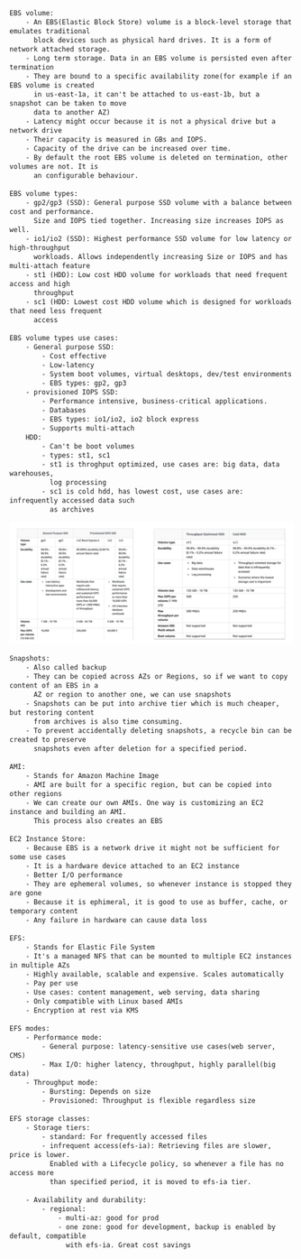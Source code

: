     EBS volume:
        - An EBS(Elastic Block Store) volume is a block-level storage that emulates traditional
          block devices such as physical hard drives. It is a form of network attached storage.
        - Long term storage. Data in an EBS volume is persisted even after termination
        - They are bound to a specific availability zone(for example if an EBS volume is created
          in us-east-1a, it can't be attached to us-east-1b, but a snapshot can be taken to move
          data to another AZ)
        - Latency might occur because it is not a physical drive but a network drive
        - Their capacity is measured in GBs and IOPS.
        - Capacity of the drive can be increased over time.
        - By default the root EBS volume is deleted on termination, other volumes are not. It is 
          an configurable behaviour.

    EBS volume types:
        - gp2/gp3 (SSD): General purpose SSD volume with a balance between cost and performance.
          Size and IOPS tied together. Increasing size increases IOPS as well.
        - io1/io2 (SSD): Highest performance SSD volume for low latency or high-throughput 
          workloads. Allows independently increasing Size or IOPS and has multi-attach feature
        - st1 (HDD): Low cost HDD volume for workloads that need frequent access and high 
          throughput
        - sc1 (HDD: Lowest cost HDD volume which is designed for workloads that need less frequent
          access

    EBS volume types use cases:
        - General purpose SSD:
            - Cost effective
            - Low-latency
            - System boot volumes, virtual desktops, dev/test environments
            - EBS types: gp2, gp3
        - provisioned IOPS SSD: 
            - Performance intensive, business-critical applications.
            - Databases
            - EBS types: io1/io2, io2 block express
            - Supports multi-attach
        HDD:
            - Can't be boot volumes
            - types: st1, sc1
            - st1 is throghput optimized, use cases are: big data, data warehouses,
              log processing
            - sc1 is cold hdd, has lowest cost, use cases are: infrequently accessed data such
              as archives
<img src="ebs-types.png">

    Snapshots:
        - Also called backup
        - They can be copied across AZs or Regions, so if we want to copy content of an EBS in a
          AZ or region to another one, we can use snapshots
        - Snapshots can be put into archive tier which is much cheaper, but restoring content
          from archives is also time consuming.
        - To prevent accidentally deleting snapshots, a recycle bin can be created to preserve
          snapshots even after deletion for a specified period. 

    AMI:
        - Stands for Amazon Machine Image
        - AMI are built for a specific region, but can be copied into other regions
        - We can create our own AMIs. One way is customizing an EC2 instance and building an AMI.
          This process also creates an EBS
    
    EC2 Instance Store:
        - Because EBS is a network drive it might not be sufficient for some use cases
        - It is a hardware device attached to an EC2 instance
        - Better I/O performance
        - They are ephemeral volumes, so whenever instance is stopped they are gone
        - Because it is ephimeral, it is good to use as buffer, cache, or temporary content
        - Any failure in hardware can cause data loss
    
    EFS:
        - Stands for Elastic File System
        - It's a managed NFS that can be mounted to multiple EC2 instances in multiple AZs
        - Highly available, scalable and expensive. Scales automatically
        - Pay per use
        - Use cases: content management, web serving, data sharing
        - Only compatible with Linux based AMIs
        - Encryption at rest via KMS
        
    EFS modes:
        - Performance mode:
            - General purpose: latency-sensitive use cases(web server, CMS)
            - Max I/O: higher latency, throughput, highly parallel(big data)
        - Throughput mode:
            - Bursting: Depends on size
            - Provisioned: Throughput is flexible regardless size

    EFS storage classes:
        - Storage tiers:
            - standard: For frequently accessed files
            - infrequent access(efs-ia): Retrieving files are slower, price is lower.
              Enabled with a Lifecycle policy, so whenever a file has no access more
              than specified period, it is moved to efs-ia tier.

        - Availability and durability:
            - regional:
                - multi-az: good for prod
                - one zone: good for development, backup is enabled by default, compatible
                  with efs-ia. Great cost savings